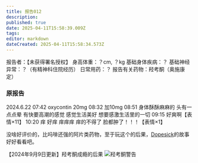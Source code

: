 ```yaml
---
title: 报告012
description: 
published: true
date: 2025-04-11T15:58:39.009Z
tags: 
editor: markdown
dateCreated: 2025-04-11T15:58:34.573Z
---
```


﻿报告者：【未获得署名授权】
身高体重：？cm, ？kg
基础身体疾病：？
基础神经异常：？（有精神科住院经历）
日常用药：？
报告有关药物：羟考酮（奥施康定）

### 原报告
2024.6.22
07:42 oxycontin 20mg
08:32 加10mg
08:51 身体酥酥麻麻的 头有一点点晕 有快要高潮的感觉 感觉生活美好 想要感激生活里的一切
09:15 好爽啊【表情×11】
10:20 痒 好痒 痒痒痒 痒的不得了 脸都肿了！！！【表情×1】

没啥好评价的，比吗啡还强的阿片类药物，至于玩这个的后果，[Dopesick](https://www.hulu.com/series/dopesick-227de06a-d3d4-42e0-9df1-bb5495e1738d)的故事好好看看吧。

【2024年9月9日更新】羟考酮成瘾的后果
![羟考酮警告](./imgs/羟考酮警告.png)
